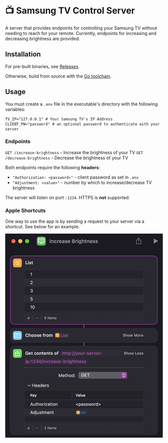 # 📺 Samsung TV Control Server
A server that provides endpoints for controlling your Samsung TV without needing to reach for your remote. Currently, endpoints for increasing and decreasing brightness are provided.

## Installation
For pre-built binaries, see [Releases](/releases).

Otherwise, build from source with the [Go toolchain](https://go.dev/).

## Usage
You must create a `.env` file in the executable's directory with the following variables:
```shell
TV_IP="127.0.0.1" # Your Samsung TV's IP Address
CLIENT_PW="password" # an optional password to authenticate with your server
```

### Endpoints

`GET /increase-brightness` - Increase the brightness of your TV
`GET /decrease-brightness` - Decrease the brightness of your TV

Both endpoints require the following **headers**:
- `"Authorization: <password>"` - client password as set in `.env`
- `"Adjustment: <value>"` - number by which to increase/decrease TV brightness

The server will listen on port `:1234`. HTTPS is **not** supported.

### Apple Shortcuts
One way to use the app is by sending a request to your server via a shortcut. See below for an example.

<picture>
    <img src="/images/shortcut.png" alt="Using the app via Apple shortcuts.">
</picture>